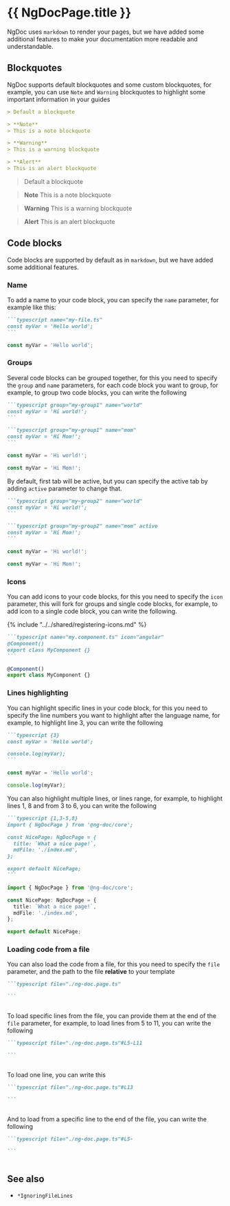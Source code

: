 # {{ NgDocPage.title }}

NgDoc uses `markdown` to render your pages, but we have added some additional features to make
your documentation more readable and understandable.

## Blockquotes

NgDoc supports default blockquotes and some custom blockquotes, for example, you can use
`Note` and `Warning` blockquotes to highlight some important information in your guides

```markdown name="index.md"
> Default a blockquote

> **Note**
> This is a note blockquote

> **Warning**
> This is a warning blockquote

> **Alert**
> This is an alert blockquote
```

> Default a blockquote

> **Note**
> This is a note blockquote

> **Warning**
> This is a warning blockquote

> **Alert**
> This is an alert blockquote

## Code blocks

Code blocks are supported by default as in `markdown`, but we have added some additional features.

### Name

To add a name to your code block, you can specify the `name` parameter, for example like this:

````markdown name="index.md"
```typescript name="my-file.ts"
const myVar = 'Hello world';
```
````

```typescript name="my-file.ts"
const myVar = 'Hello world';
```

### Groups

Several code blocks can be grouped together, for this you need to specify the `group` and `name`
parameters,
for each code block you want to group, for example, to group two code blocks, you can write
the following

````markdown name="index.md"
```typescript group="my-group1" name="world"
const myVar = 'Hi world!';
```

```typescript group="my-group1" name="mom"
const myVar = 'Hi Mom!';
```
````

```typescript group="my-group1" name="world"
const myVar = 'Hi world!';
```

```typescript group="my-group1" name="mom"
const myVar = 'Hi Mom!';
```

By default, first tab will be active, but you can specify the active tab by adding `active`
parameter
to change that.

````markdown name="index.md"
```typescript group="my-group2" name="world"
const myVar = 'Hi world!';
```

```typescript group="my-group2" name="mom" active
const myVar = 'Hi Mom!';
```
````

```typescript group="my-group2" name="world"
const myVar = 'Hi world!';
```

```typescript group="my-group2" name="mom" active
const myVar = 'Hi Mom!';
```

### Icons

You can add icons to your code blocks, for this you need to specify
the `icon` parameter, this will fork for groups and single code blocks, for example, to add
icon to a single code block, you can write the following.

{% include "../../shared/registering-icons.md" %}

````markdown name="index.md"
```typescript name="my.component.ts" icon="angular"
@Component()
export class MyComponent {}
```
````

```typescript name="my.component.ts" icon="angular"
@Component()
export class MyComponent {}
```

### Lines highlighting

You can highlight specific lines in your code block, for this you need to specify the line numbers
you want to highlight after the language name, for example, to highlight line 3, you can write the
following

````markdown name="index.md"
```typescript {3}
const myVar = 'Hello world';

console.log(myVar);
```
````

```typescript {3}
const myVar = 'Hello world';

console.log(myVar);
```

You can also highlight multiple lines, or lines range, for example, to highlight lines 1, 8 and from
3
to 6, you can write the following

````markdown name="index.md"
```typescript {1,3-5,8}
import { NgDocPage } from '@ng-doc/core';

const NicePage: NgDocPage = {
  title: `What a nice page!`,
  mdFile: './index.md',
};

export default NicePage;
```
````

```typescript {1,3-6,8}
import { NgDocPage } from '@ng-doc/core';

const NicePage: NgDocPage = {
  title: `What a nice page!`,
  mdFile: './index.md',
};

export default NicePage;
```

### Loading code from a file

You can also load the code from a file, for this you need to specify the `file` parameter,
and the path to the file **relative** to your template

````markdown name="index.md"
```typescript file="./ng-doc.page.ts"

```
````

```typescript file="./ng-doc.page.ts"

```

To load specific lines from the file, you can provide them at the end of the `file` parameter,
for example, to load lines from 5 to 11, you can write the following

````markdown name="index.md"
```typescript file="./ng-doc.page.ts"#L5-L11

```
````

```typescript file="./ng-doc.page.ts"#L5-L11

```

To load one line, you can write this

````markdown name="index.md"
```typescript file="./ng-doc.page.ts"#L13

```
````

```typescript file="./ng-doc.page.ts"#L13

```

And to load from a specific line to the end of the file, you can write the following

````markdown name="index.md"
```typescript file="./ng-doc.page.ts"#L5-

```
````

```typescript file="./ng-doc.page.ts"#L5-

```

## See also

- `*IgnoringFileLines`
